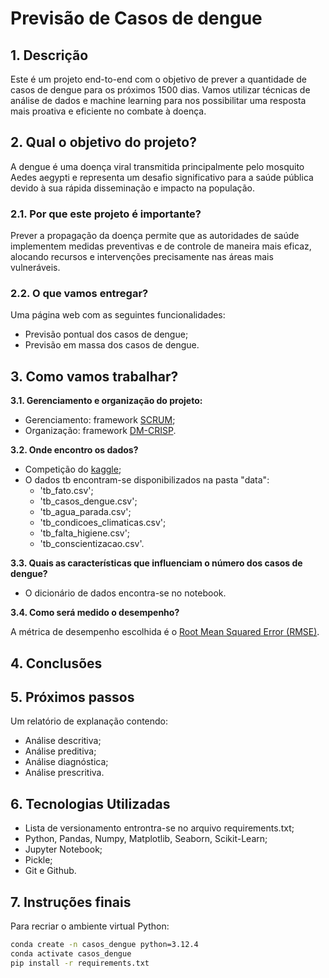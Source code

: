 # Previsão de Casos de dengue

## 1. Descrição
Este é um projeto end-to-end com o objetivo de prever a quantidade de casos de dengue para os próximos 1500 dias. Vamos utilizar técnicas de análise de dados e machine learning para nos possibilitar uma resposta mais proativa e eficiente no combate à doença.

## 2. Qual o objetivo do projeto?

A dengue é uma doença viral transmitida principalmente pelo mosquito Aedes aegypti e representa um desafio significativo para a saúde pública devido à sua rápida disseminação e impacto na população.

### 2.1. Por que este projeto é importante?

Prever a propagação da doença permite que as autoridades de saúde implementem medidas preventivas e de controle de maneira mais eficaz, alocando recursos e intervenções precisamente nas áreas mais vulneráveis.

### 2.2. O que vamos entregar?

Uma página web com as seguintes funcionalidades:

- Previsão pontual dos casos de dengue;
- Previsão em massa dos casos de dengue.

## 3. Como vamos trabalhar?

**3.1. Gerenciamento e organização do projeto:**
- Gerenciamento: framework [SCRUM](https://www.scrum.org/resources/what-scrum-module);
- Organização: framework [DM-CRISP](https://www.datascience-pm.com/crisp-dm-2/).

**3.2. Onde encontro os dados?**
- Competição do [kaggle](https://www.kaggle.com/competitions/8-hackday-comunidadeds/overview);
- O dados tb encontram-se disponibilizados na pasta "data":
  - 'tb_fato.csv';
  - 'tb_casos_dengue.csv';
  - 'tb_agua_parada.csv';
  - 'tb_condicoes_climaticas.csv';
  - 'tb_falta_higiene.csv';
  - 'tb_conscientizacao.csv'.

**3.3. Quais as características que influenciam o número dos casos de dengue?**
- O dicionário de dados encontra-se no notebook.

**3.4. Como será medido o desempenho?**

A métrica de desempenho escolhida é o [Root Mean Squared Error (RMSE)](https://docs.oracle.com/cloud/help/pt_BR/pbcs_common/PFUSU/insights_metrics_RMSE.htm#PFUSU-GUID-FD9381A1-81E1-4F6D-8EC4-82A6CE2A6E74).

## 4. Conclusões

## 5. Próximos passos

Um relatório de explanação contendo:

- Análise descritiva;
- Análise preditiva;
- Análise diagnóstica;
- Análise prescritiva.

## 6. Tecnologias Utilizadas

- Lista de versionamento entrontra-se no arquivo requirements.txt;
- Python, Pandas, Numpy, Matplotlib, Seaborn, Scikit-Learn;
- Jupyter Notebook;
- Pickle;
- Git e Github.

## 7. Instruções finais
Para recriar o ambiente virtual Python:

```bash
conda create -n casos_dengue python=3.12.4
conda activate casos_dengue
pip install -r requirements.txt
```